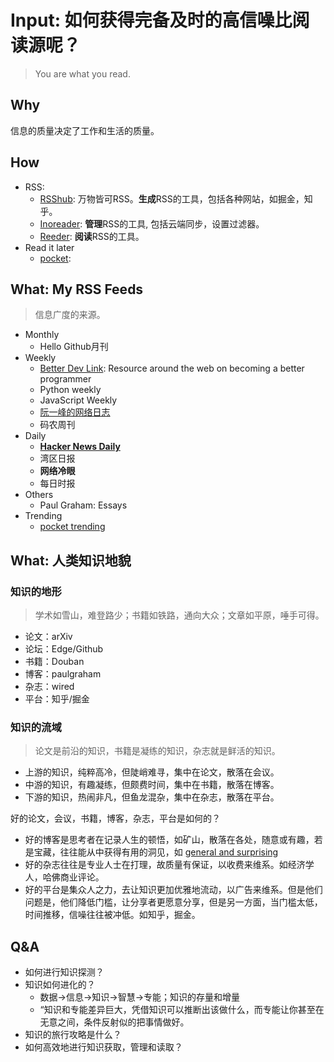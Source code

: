 # Input: 如何获得完备及时的高信噪比阅读源呢？

> You are what you read.

## Why

信息的质量决定了工作和生活的质量。

## How 

* RSS:
	* [RSShub](https://github.com/DIYgod/RSSHub): 万物皆可RSS。**生成**RSS的工具，包括各种网站，如掘金，知乎。
	* [Inoreader](https://www.inoreader.com/): **管理**RSS的工具, 包括云端同步，设置过滤器。
	* [Reeder](https://reederapp.com/): **阅读**RSS的工具。
* Read it later
	* [pocket](https://getpocket.com):  


## What: My RSS Feeds 

> 信息广度的来源。

- Monthly
	- Hello Github月刊 
- Weekly
	- [Better Dev Link](https://betterdev.link/):  Resource around the web on becoming a better programmer
	- Python weekly 
	- JavaScript Weekly
	- [阮一峰的网络日志](http://www.ruanyifeng.com/blog/)
	- 码农周刊
- Daily
	- [**Hacker News Daily**](https://tophn.org/)
	- 湾区日报
	- **网络冷眼**
	- 每日时报
- Others
	- Paul Graham: Essays 
- Trending 
	- [pocket trending](https://getpocket.com/explore/technology?src=top_navbar) 

	
## What: 人类知识地貌

### 知识的地形

> 学术如雪山，难登路少；书籍如铁路，通向大众；文章如平原，唾手可得。

* 论文：arXiv
* 论坛：Edge/Github
* 书籍：Douban
* 博客：paulgraham
* 杂志：wired
* 平台：知乎/掘金

### 知识的流域
 
> 论文是前沿的知识，书籍是凝练的知识，杂志就是鲜活的知识。


* 上游的知识，纯粹高冷，但陡峭难寻，集中在论文，散落在会议。
* 中游的知识，有趣凝练，但颇费时间，集中在书籍，散落在博客。
* 下游的知识，热闹非凡，但鱼龙混杂，集中在杂志，散落在平台。

好的论文，会议，书籍，博客，杂志，平台是如何的？

* 好的博客是思考者在记录人生的顿悟，如矿山，散落在各处，随意或有趣，若是宝藏，往往能从中获得有用的洞见，如 [general and surprising](http://www.paulgraham.com/sun.html)
* 好的杂志往往是专业人士在打理，故质量有保证，以收费来维系。如经济学人，哈佛商业评论。
* 好的平台是集众人之力，去让知识更加优雅地流动，以广告来维系。但是他们问题是，他们降低门槛，让分享者更愿意分享，但是另一方面，当门槛太低，时间推移，信噪往往被冲低。如知乎，掘金。

## Q&A

- 如何进行知识探测？
- 知识如何进化的？
	- 数据→信息→知识→智慧→专能；知识的存量和增量
	- “知识和专能差异巨大，凭借知识可以推断出该做什么，而专能让你甚至在无意之间，条件反射似的把事情做好。
- 知识的旅行攻略是什么？
- 如何高效地进行知识获取，管理和读取？ 
	

 